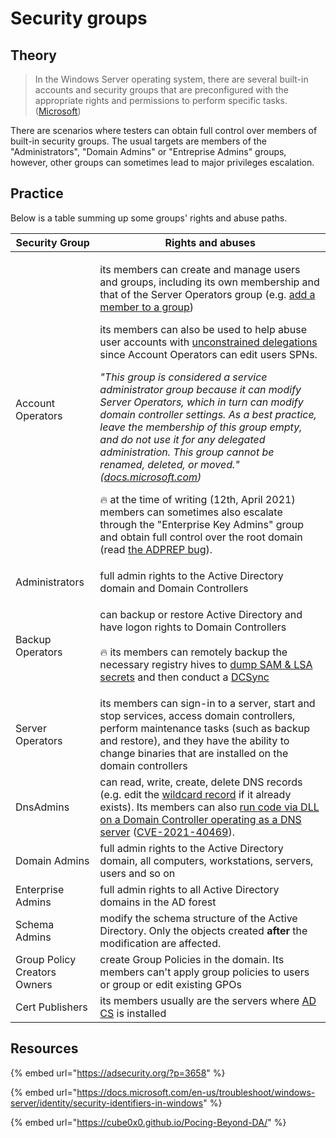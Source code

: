 # Security groups

## Theory

> In the Windows Server operating system, there are several built-in accounts and security groups that are preconfigured with the appropriate rights and permissions to perform specific tasks. ([Microsoft](https://docs.microsoft.com/en-us/previous-versions/windows/it-pro/windows-server-2012-R2-and-2012/dn579255\(v=ws.11\)?redirectedfrom=MSDN))

There are scenarios where testers can obtain full control over members of built-in security groups. The usual targets are members of the "Administrators", "Domain Admins" or "Entreprise Admins" groups, however, other groups can sometimes lead to major privileges escalation.

## Practice

Below is a table summing up some groups' rights and abuse paths.

| Security Group               | Rights and abuses                                                                                                                                                                                                                                                                                                                                                                                                                                                                                                                                                                                                                                                                                                                                                                                                                                                                                                                                                                                                                                                                                                                                                                                                                                                                                                               |
| ---------------------------- | ------------------------------------------------------------------------------------------------------------------------------------------------------------------------------------------------------------------------------------------------------------------------------------------------------------------------------------------------------------------------------------------------------------------------------------------------------------------------------------------------------------------------------------------------------------------------------------------------------------------------------------------------------------------------------------------------------------------------------------------------------------------------------------------------------------------------------------------------------------------------------------------------------------------------------------------------------------------------------------------------------------------------------------------------------------------------------------------------------------------------------------------------------------------------------------------------------------------------------------------------------------------------------------------------------------------------------- |
| Account Operators            | <p>its members can create and manage users and groups, including its own membership and that of the Server Operators group (e.g. <a href="../../../../ad/movement/dacl/addmember.md">add a member to a group</a>)</p><p>its members can also be used to help abuse user accounts with <a href="../../../../ad/movement/kerberos/delegations/#unconstrained-delegations">unconstrained delegations</a> since Account Operators can edit users SPNs.</p><p><em>"This group is considered a service administrator group because it can modify Server Operators, which in turn can modify domain controller settings. As a best practice, leave the membership of this group empty, and do not use it for any delegated administration. This group cannot be renamed, deleted, or moved." (</em><a href="https://docs.microsoft.com/en-us/windows/security/identity-protection/access-control/active-directory-security-groups"><em>docs.microsoft.com</em></a><em>)</em></p><p><span data-gb-custom-inline data-tag="emoji" data-code="1f525">🔥</span> at the time of writing (12th, April 2021) members can sometimes also escalate through the "Enterprise Key Admins" group and obtain full control over the root domain (read <a href="https://secureidentity.se/adprep-bug-in-windows-server-2016/">the ADPREP bug</a>).</p> |
| Administrators               | full admin rights to the Active Directory domain and Domain Controllers                                                                                                                                                                                                                                                                                                                                                                                                                                                                                                                                                                                                                                                                                                                                                                                                                                                                                                                                                                                                                                                                                                                                                                                                                                                         |
| Backup Operators             | <p>can backup or restore Active Directory and have logon rights to Domain Controllers<br><br><span data-gb-custom-inline data-tag="emoji" data-code="1f525">🔥</span> its members can remotely backup the necessary registry hives to <a href="../../../../ad/movement/credentials/dumping/sam-and-lsa-secrets.md">dump SAM &#x26; LSA secrets</a> and then conduct a <a href="../../../../ad/movement/credentials/dumping/dcsync.md">DCSync</a></p>                                                                                                                                                                                                                                                                                                                                                                                                                                                                                                                                                                                                                                                                                                                                                                                                                                                                            |
| Server Operators             | its members can sign-in to a server, start and stop services, access domain controllers, perform maintenance tasks (such as backup and restore), and they have the ability to change binaries that are installed on the domain controllers                                                                                                                                                                                                                                                                                                                                                                                                                                                                                                                                                                                                                                                                                                                                                                                                                                                                                                                                                                                                                                                                                      |
| DnsAdmins                    | can read, write, create, delete DNS records (e.g. edit the [wildcard record](../../../../ad/movement/mitm-and-coerced-authentications/adidns-spoofing.md#manual-record-manipulation) if it already exists). Its members can also [run code via DLL on a Domain Controller operating as a DNS server](https://medium.com/@esnesenon/feature-not-bug-dnsadmin-to-dc-compromise-in-one-line-a0f779b8dc83) ([CVE-2021-40469](https://msrc.microsoft.com/update-guide/vulnerability/CVE-2021-40469)).                                                                                                                                                                                                                                                                                                                                                                                                                                                                                                                                                                                                                                                                                                                                                                                                                                |
| Domain Admins                | full admin rights to the Active Directory domain, all computers, workstations, servers, users and so on                                                                                                                                                                                                                                                                                                                                                                                                                                                                                                                                                                                                                                                                                                                                                                                                                                                                                                                                                                                                                                                                                                                                                                                                                         |
| Enterprise Admins            | full admin rights to all Active Directory domains in the AD forest                                                                                                                                                                                                                                                                                                                                                                                                                                                                                                                                                                                                                                                                                                                                                                                                                                                                                                                                                                                                                                                                                                                                                                                                                                                              |
| Schema Admins                | modify the schema structure of the Active Directory. Only the objects created **after** the modification are affected.                                                                                                                                                                                                                                                                                                                                                                                                                                                                                                                                                                                                                                                                                                                                                                                                                                                                                                                                                                                                                                                                                                                                                                                                          |
| Group Policy Creators Owners | create Group Policies in the domain. Its members can't apply group policies to users or group or edit existing GPOs                                                                                                                                                                                                                                                                                                                                                                                                                                                                                                                                                                                                                                                                                                                                                                                                                                                                                                                                                                                                                                                                                                                                                                                                             |
| Cert Publishers              | its members usually are the servers where [AD CS](../../../../ad/movement/ad-cs/) is installed                                                                                                                                                                                                                                                                                                                                                                                                                                                                                                                                                                                                                                                                                                                                                                                                                                                                                                                                                                                                                                                                                                                                                                                                                                  |

## Resources

{% embed url="https://adsecurity.org/?p=3658" %}

{% embed url="https://docs.microsoft.com/en-us/troubleshoot/windows-server/identity/security-identifiers-in-windows" %}

{% embed url="https://cube0x0.github.io/Pocing-Beyond-DA/" %}
